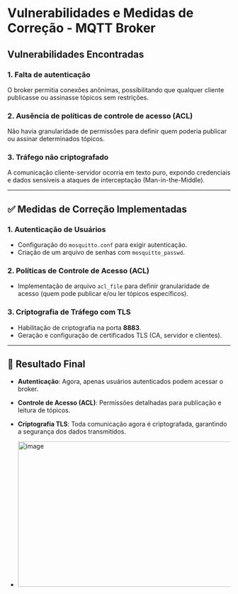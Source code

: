 # Vulnerabilidades e Medidas de Correção - MQTT Broker

## Vulnerabilidades Encontradas

### 1. Falta de autenticação

O broker permitia conexões anônimas, possibilitando que qualquer cliente publicasse ou assinasse tópicos sem restrições.

### 2. Ausência de políticas de controle de acesso (ACL)

Não havia granularidade de permissões para definir quem poderia publicar ou assinar determinados tópicos.

### 3. Tráfego não criptografado

A comunicação cliente-servidor ocorria em texto puro, expondo credenciais e dados sensíveis a ataques de interceptação (Man-in-the-Middle).

---

## ✅ Medidas de Correção Implementadas

### 1. Autenticação de Usuários

- Configuração do `mosquitto.conf` para exigir autenticação.
- Criação de um arquivo de senhas com `mosquitto_passwd`.

### 2. Políticas de Controle de Acesso (ACL)

- Implementação de arquivo `acl_file` para definir granularidade de acesso (quem pode publicar e/ou ler tópicos específicos).

### 3. Criptografia de Tráfego com TLS

- Habilitação de criptografia na porta **8883**.
- Geração e configuração de certificados TLS (CA, servidor e clientes).

---

## 🚀 Resultado Final

- **Autenticação**: Agora, apenas usuários autenticados podem acessar o broker.
- **Controle de Acesso (ACL)**: Permissões detalhadas para publicação e leitura de tópicos.
- **Criptografia TLS**: Toda comunicação agora é criptografada, garantindo a segurança dos dados transmitidos.

- <img width="806" height="328" alt="image" src="https://github.com/user-attachments/assets/8884cb22-796f-4687-adbf-e8ddf0825c62" />
